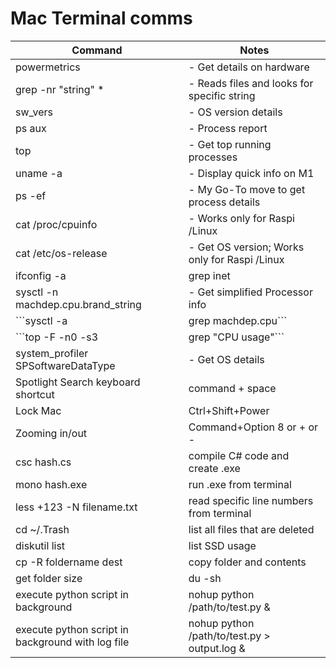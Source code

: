 #	Mac Terminal comms
| Command      | Notes |
| ----------- | ----------- |
| powermetrics      | - Get details on hardware       |
| grep -nr "string" *   | - Reads files and looks for specific string        |
|sw_vers|- OS version details|
|ps aux|- Process report|
|top|- Get top running processes|
|uname -a|- Display quick info on M1|
|ps -ef |- My Go-To move to get process details|
|cat /proc/cpuinfo|- Works only for Raspi /Linux|
|cat /etc/os-release|- Get OS version; Works only for Raspi /Linux|
|ifconfig -a | grep inet | grep cast|- Get IP Address|
|sysctl -n machdep.cpu.brand_string|- Get simplified Processor info|
|```sysctl -a | grep machdep.cpu``` |- Retrieve kernel state|
|```top -F -n0 -s3 | grep "CPU usage"``` |	- CPU Usage |
|system_profiler SPSoftwareDataType|- Get OS details|
|Spotlight Search keyboard shortcut|command + space|
|Lock Mac|Ctrl+Shift+Power|
|Zooming in/out| Command+Option 8 or + or -|
|csc hash.cs | compile C# code and create .exe|
|mono hash.exe | run .exe from terminal|
|less +123 -N filename.txt | read specific line numbers from terminal|
|cd ~/.Trash | list all files that are deleted|
|diskutil list | list SSD usage|
|cp -R foldername dest | copy folder and contents|
|get folder size | du -sh <path to folder>|
|execute python script in background | nohup python /path/to/test.py & |
|execute python script in background with log file | nohup python /path/to/test.py > output.log & |




		
		
		
